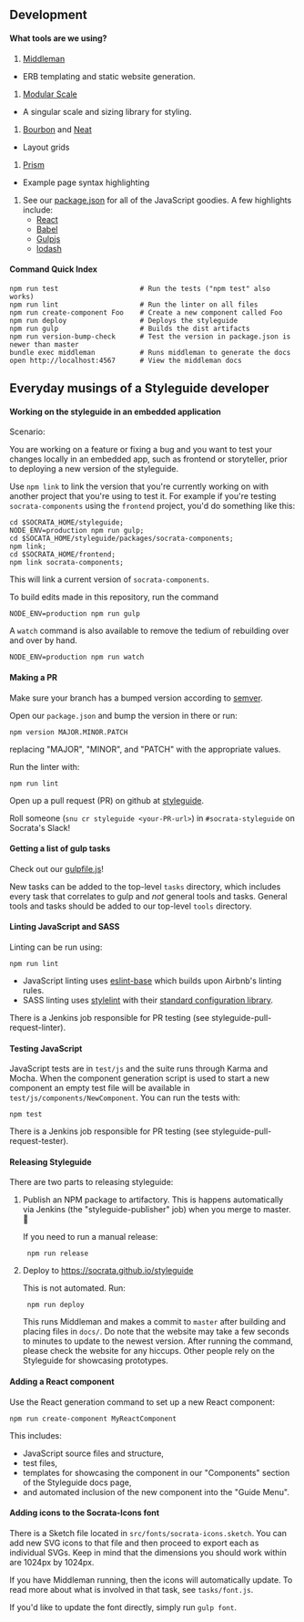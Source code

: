 ## Development

#### What tools are we using?

1. [Middleman](https://middlemanapp.com/)
  - ERB templating and static website generation.

1. [Modular Scale](https://github.com/modularscale/modularscale-sass)
  - A singular scale and sizing library for styling.

1. [Bourbon](http://bourbon.io/) and [Neat](http://neat.bourbon.io)
  - Layout grids

1. [Prism](http://prismjs.com/)
  - Example page syntax highlighting

1. See our [package.json](https://github.com/socrata/styleguide/blob/master/package.json) for all of the JavaScript goodies. A few highlights include:
    - [React](https://github.com/facebook/react)
    - [Babel](https://github.com/babel/babel)
    - [Gulpjs](https://github.com/gulpjs/gulp)
    - [lodash](https://github.com/lodash/lodash)

#### Command Quick Index

    npm run test                    # Run the tests ("npm test" also works)
    npm run lint                    # Run the linter on all files
    npm run create-component Foo    # Create a new component called Foo
    npm run deploy                  # Deploys the styleguide
    npm run gulp                    # Builds the dist artifacts
    npm run version-bump-check      # Test the version in package.json is newer than master
    bundle exec middleman           # Runs middleman to generate the docs
    open http://localhost:4567      # View the middleman docs

## Everyday musings of a Styleguide developer

#### Working on the styleguide in an embedded application

Scenario:

You are working on a feature or fixing a bug and you want to test your changes locally in an embedded app, such as frontend or storyteller, prior to deploying a new version of the styleguide.

Use `npm link` to link the version that you're currently working on with another project that you're using to test it. For example if you're testing `socrata-components` using the `frontend` project, you'd do something like this:

```shell
cd $SOCRATA_HOME/styleguide;
NODE_ENV=production npm run gulp;
cd $SOCATA_HOME/styleguide/packages/socrata-components;
npm link;
cd $SOCRATA_HOME/frontend;
npm link socrata-components;
```

This will link a current version of `socrata-components`.

To build edits made in this repository, run the command

```shell
NODE_ENV=production npm run gulp
```

A `watch` command is also available to remove the tedium of rebuilding over and over by hand.

```shell
NODE_ENV=production npm run watch
```

#### Making a PR

Make sure your branch has a bumped version according to [semver](http://semver.org).

Open our `package.json` and bump the version in there or run:

    npm version MAJOR.MINOR.PATCH

replacing "MAJOR", "MINOR", and "PATCH" with the appropriate values.

Run the linter with:

    npm run lint

Open up a pull request (PR) on github at [styleguide](https://github.com/socrata/styleguide/compare).

Roll someone (`snu cr styleguide <your-PR-url>`) in `#socrata-styleguide` on Socrata's Slack!

#### Getting a list of gulp tasks

Check out our [gulpfile.js](https://github.com/socrata/styleguide/blob/master/gulpfile.js)!

New tasks can be added to the top-level `tasks` directory, which includes every task that correlates to gulp and _not_ general tools and tasks. General tools and tasks should be added to our top-level `tools` directory.

#### Linting JavaScript and SASS

Linting can be run using:

    npm run lint

- JavaScript linting uses [eslint-base](https://github.com/socrata/eslint-base) which builds upon Airbnb's linting rules.
- SASS linting uses [stylelint](https://github.com/stylelint/stylelint) with their [standard configuration library](https://github.com/stylelint/stylelint-config-standard).

There is a Jenkins job responsible for PR testing (see styleguide-pull-request-linter).

#### Testing JavaScript

JavaScript tests are in `test/js` and the suite runs through Karma and Mocha. When the component generation script is used to start a new component an empty test file will be available in `test/js/components/NewComponent`. You can run the tests with:

    npm test

There is a Jenkins job responsible for PR testing (see styleguide-pull-request-tester).

#### Releasing Styleguide
There are two parts to releasing styleguide:

1. Publish an NPM package to artifactory. This is happens automatically via Jenkins (the "styleguide-publisher" job) when you merge to master. :tada:

    If you need to run a manual release:

        npm run release

2. Deploy to  https://socrata.github.io/styleguide

    This is not automated. Run:

        npm run deploy

    This runs Middleman and makes a commit to `master` after building and placing files in `docs/`. Do note that the website may take a few seconds to minutes to update to the newest version. After running the command, please check the website for any hiccups. Other people rely on the Styleguide for showcasing prototypes.

#### Adding a React component
Use the React generation command to set up a new React component:

    npm run create-component MyReactComponent

This includes:

- JavaScript source files and structure,
- test files,
- templates for showcasing the component in our "Components" section of the Styleguide docs page,
- and automated inclusion of the new component into the "Guide Menu".

#### Adding icons to the Socrata-Icons font
There is a Sketch file located in `src/fonts/socrata-icons.sketch`. You can add new SVG icons to that file and then proceed to export each as individual SVGs. Keep in mind that the dimensions you should work within are 1024px by 1024px.

If you have Middleman running, then the icons will automatically update. To read more about what is involved in that task, see `tasks/font.js`.

If you'd like to update the font directly, simply run `gulp font`.
